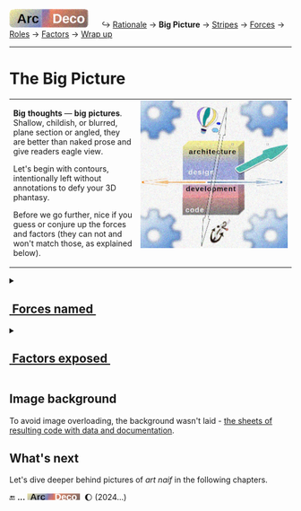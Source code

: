 [![Arc Deco.](../../../../_rsc/_img/ArcDeco/ArcDeco-bar-h33px_rounded.jpg)](../../README.md) &nbsp;&nbsp;&nbsp;&nbsp;&nbsp;↪️&nbsp;[Rationale](../01.Rationale/README.md) -> **Big&nbsp;Picture** -> [Stripes](../03.Stripes/README.md) -> [Forces](../04.Forces/README.md) -> [Roles](../05.Roles/README.md) -> [Factors](../06.Factors/README.md) -> [Wrap&nbsp;up](../07.Wrapping/README.md)

---

# The Big Picture

<table><tr valign="top"><td width="45%">
    <p><b>Big thoughts</b> &mdash; <b>big pictures</b>. Shallow, childish, or blurred, plane section or angled, they are better than naked prose and give readers eagle view.</p>
    <p>Let's begin with contours, intentionally left without annotations to defy your 3D phantasy.</p>
    <p>Before we go further, nice if you guess or conjure up the forces and factors (they can not and won't match those, as explained below).</p>
</td><td>
    <picture><img alt="&nbsp;image not found: ArcDeco-BigPict-bare.jpg" src="../../../../_rsc/_img/ArcDeco/BigPict/ArcDeco-BigPict-basic.jpg" 
    title="&nbsp;Unannotated forces in multiple dimensions"/></picture>
</td></tr></table>

<details><summary><h2><ins>&nbsp;Forces named&nbsp;</ins></h2></summary>

<table><tr valign="top"><td width="55%">
<picture><img alt="&nbsp;image not found: ArcDeco-BigPict-forces_annotated.jpg" src="../../../../_rsc/_img/ArcDeco/BigPict/ArcDeco-BigPict-forces_annotated.jpg" /></picture>
</td><td>
      <p>The «<b>tearing X and Y axes</b>» in the intro were a two-dimension simplification for a figure of speech.</p>
    <p>What seems first monolyth will be stretched and squeezed.</p>
</td></tr></table>

</details>

<details><summary><h2><ins>&nbsp;Factors exposed&nbsp;</ins></h2></summary>
<table><tr valign="top"><td width="45%">
    <p>Software isn't raised in vacuum and there're agents/external forces:</p>
<p>👯&thinsp;<b>Users</b> - whose wishes you ask direct or get through requirements</p>
<p>🧑‍💼&thinsp;<a href="../../../mngmnt"><b>Management</b></a> &mdash; who shall facilitate and orchestrate the workflow</p>
<p>🧪&thinsp;<a href="../../../QA" title="&nbsp;read-write: QA"><b>Quality Assurance</b></a> &mdash; tests</p>
<p>♾️&thinsp;<b>DevOps</b> &mdash; which must seamleassly deliver end products.</p> 
<br /><br />
    <p>Even if you're a single person on the project you may take all these roles.</p>
</td><td width="55%">
    <picture><img alt="&nbsp;image not found: ArcDeco-BigPict-agents_annotated.jpg" src="../../../../_rsc/_img/ArcDeco/BigPict/ArcDeco-BigPict-agents_annotated.jpg" /></picture>
</td></tr></table>
</details>

## Image background

<p title="&nbsp;Just imagine them behind the objects.">To avoid image overloading, the background wasn't laid - <ins>the sheets of resulting code with data and documentation</ins>.</p>

## What's next

Let's dive deeper behind pictures of _art naif_ in the following chapters.

🔚 **...** <picture><img alt="&nbsp;&nbsp;&nbsp;&nbsp;Arc Deco" src="../../../../_rsc/_img/ArcDeco/ArcDeco-bar-12px.jpg"
title="Arc&nbsp;&nbsp;&nbsp;&nbsp;&nbsp;ARChitecture&#013;&#010;D&nbsp;&nbsp;&nbsp;&nbsp;&nbsp;&nbsp;&nbsp;Design&#013;&#010;e&nbsp;&nbsp;&nbsp;&nbsp;&nbsp;&nbsp;&nbsp;&nbsp;dEvelopment&#013;&#010;co&nbsp;&nbsp;&nbsp;&nbsp;&nbsp;&nbsp;COde"/></picture>
&nbsp;🌔 (2024...)
